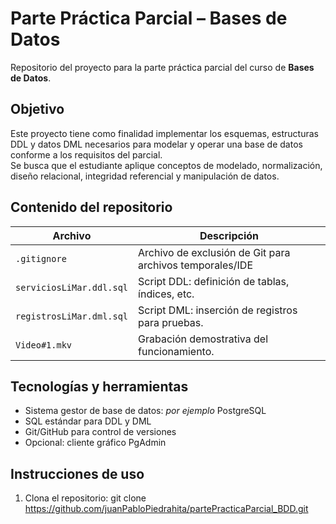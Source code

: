 # Parte Práctica Parcial – Bases de Datos  
Repositorio del proyecto para la parte práctica parcial del curso de **Bases de Datos**.

##  Objetivo  
Este proyecto tiene como finalidad implementar los esquemas, estructuras DDL y datos DML necesarios para modelar y operar una base de datos conforme a los requisitos del parcial.  
Se busca que el estudiante aplique conceptos de modelado, normalización, diseño relacional, integridad referencial y manipulación de datos.

##  Contenido del repositorio  
| Archivo                          | Descripción                                               |
|---------------------------------|-----------------------------------------------------------|
| `.gitignore`                     | Archivo de exclusión de Git para archivos temporales/IDE |
| `serviciosLiMar.ddl.sql`         | Script DDL: definición de tablas, índices, etc.           |
| `registrosLiMar.dml.sql`         | Script DML: inserción de registros para pruebas.          |
| `Video#1.mkv`                     | Grabación demostrativa del funcionamiento.                |

## Tecnologías y herramientas  
- Sistema gestor de base de datos: *por ejemplo* PostgreSQL
- SQL estándar para DDL y DML  
- Git/GitHub para control de versiones  
- Opcional: cliente gráfico PgAdmin

##  Instrucciones de uso  
1. Clona el repositorio:
   git clone https://github.com/juanPabloPiedrahita/partePracticaParcial_BDD.git
